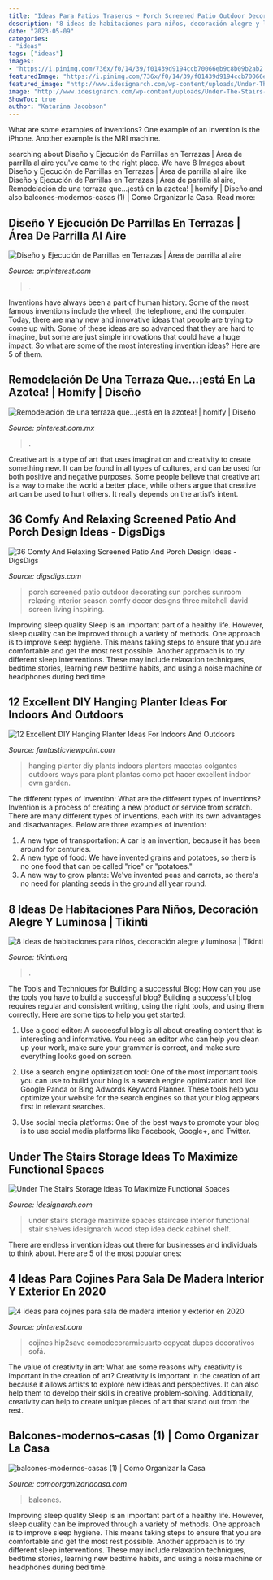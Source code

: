 ```yaml
---
title: "Ideas Para Patios Traseros ~ Porch Screened Patio Outdoor Decorating Sun Porches Sunroom Relaxing Interior Season Comfy Decor Designs Three Mitchell David Screen Living Inspiring"
description: "8 ideas de habitaciones para niños, decoración alegre y luminosa"
date: "2023-05-09"
categories:
- "ideas"
tags: ["ideas"]
images:
- "https://i.pinimg.com/736x/f0/14/39/f01439d9194ccb70066eb9c8b09b2ab2.jpg"
featuredImage: "https://i.pinimg.com/736x/f0/14/39/f01439d9194ccb70066eb9c8b09b2ab2.jpg"
featured_image: "http://www.idesignarch.com/wp-content/uploads/Under-The-Stairs-Storage-Ideas_9.jpg"
image: "http://www.idesignarch.com/wp-content/uploads/Under-The-Stairs-Storage-Ideas_9.jpg"
ShowToc: true
author: "Katarina Jacobson"
---
```



What are some examples of inventions?
One example of an invention is the iPhone. Another example is the MRI machine.

	

		
searching about Diseño y Ejecución de Parrillas en Terrazas | Área de parrilla al aire you've came to the right place. We have 8 Images about Diseño y Ejecución de Parrillas en Terrazas | Área de parrilla al aire like Diseño y Ejecución de Parrillas en Terrazas | Área de parrilla al aire, Remodelación de una terraza que...¡está en la azotea! | homify | Diseño and also balcones-modernos-casas (1) | Como Organizar la Casa. Read more:
		
    
## Diseño Y Ejecución De Parrillas En Terrazas | Área De Parrilla Al Aire

<img loading=lazy src="https://i.pinimg.com/736x/91/1e/04/911e04184e15fba551c9959a043b9fba.jpg" onerror="this.onerror=null;this.src='https://tse4.mm.bing.net/th?id=OIP.ZadiegbIqT6ffCrNsrArjAHaJ6&amp;pid=15.1';" alt="Diseño y Ejecución de Parrillas en Terrazas | Área de parrilla al aire">

_Source: ar.pinterest.com_

>. 

	

Inventions have always been a part of human history. Some of the most famous inventions include the wheel, the telephone, and the computer. Today, there are many new and innovative ideas that people are trying to come up with. Some of these ideas are so advanced that they are hard to imagine, but some are just simple innovations that could have a huge impact. So what are some of the most interesting invention ideas? Here are 5 of them.

    
## Remodelación De Una Terraza Que...¡está En La Azotea! | Homify | Diseño

<img loading=lazy src="https://i.pinimg.com/736x/be/e6/60/bee660c9e85e0ccd30099c0edc8e13ae.jpg" onerror="this.onerror=null;this.src='https://tse1.mm.bing.net/th?id=OIP.wlzw7Xgutc9c8vzxsKN87AHaFj&amp;pid=15.1';" alt="Remodelación de una terraza que...¡está en la azotea! | homify | Diseño">

_Source: pinterest.com.mx_

>. 

	

Creative art is a type of art that uses imagination and creativity to create something new. It can be found in all types of cultures, and can be used for both positive and negative purposes. Some people believe that creative art is a way to make the world a better place, while others argue that creative art can be used to hurt others. It really depends on the artist’s intent.

    
## 36 Comfy And Relaxing Screened Patio And Porch Design Ideas - DigsDigs

<img loading=lazy src="http://www.digsdigs.com/photos/comfy-and-relaxing-screened-patio-design-ideas-30-554x737.jpg" onerror="this.onerror=null;this.src='https://tse1.mm.bing.net/th?id=OIP.j6HBl8d2bTR50mg9fNBhnAHaJ2&amp;pid=15.1';" alt="36 Comfy And Relaxing Screened Patio And Porch Design Ideas - DigsDigs">

_Source: digsdigs.com_

>porch screened patio outdoor decorating sun porches sunroom relaxing interior season comfy decor designs three mitchell david screen living inspiring. 

	

Improving sleep quality
Sleep is an important part of a healthy life. However, sleep quality can be improved through a variety of methods. One approach is to improve sleep hygiene. This means taking steps to ensure that you are comfortable and get the most rest possible. Another approach is to try different sleep interventions. These may include relaxation techniques, bedtime stories, learning new bedtime habits, and using a noise machine or headphones during bed time.

    
## 12 Excellent DIY Hanging Planter Ideas For Indoors And Outdoors

<img loading=lazy src="http://www.fantasticviewpoint.com/wp-content/uploads/2016/01/hanging-planter_hero4.jpg" onerror="this.onerror=null;this.src='https://tse1.mm.bing.net/th?id=OIP.nrEuzRE-cNmd0HddP9PXyQHaLD&amp;pid=15.1';" alt="12 Excellent DIY Hanging Planter Ideas For Indoors And Outdoors">

_Source: fantasticviewpoint.com_

>hanging planter diy plants indoors planters macetas colgantes outdoors ways para plant plantas como pot hacer excellent indoor own garden. 

	

The different types of Invention: What are the different types of inventions?
Invention is a process of creating a new product or service from scratch. There are many different types of inventions, each with its own advantages and disadvantages. Below are three examples of invention:
1) A new type of transportation: A car is an invention, because it has been around for centuries. 
2) A new type of food: We have invented grains and potatoes, so there is no one food that can be called "rice" or "potatoes." 
3) A new way to grow plants: We've invented peas and carrots, so there's no need for planting seeds in the ground all year round.

    
## 8 Ideas De Habitaciones Para Niños, Decoración Alegre Y Luminosa | Tikinti

<img loading=lazy src="http://tikinti.org/wp-content/uploads/2014/08/habitaciones-de-niños-tikinti-1-684x1024.jpg" onerror="this.onerror=null;this.src='https://tse4.mm.bing.net/th?id=OIP.w75_kvrwJxNDEcxQIXYe_wHaLF&amp;pid=15.1';" alt="8 Ideas de habitaciones para niños, decoración alegre y luminosa | Tikinti">

_Source: tikinti.org_

>. 

	

The Tools and Techniques for Building a successful Blog: How can you use the tools you have to build a successful blog?
Building a successful blog requires regular and consistent writing, using the right tools, and using them correctly. Here are some tips to help you get started:
1. Use a good editor: A successful blog is all about creating content that is interesting and informative. You need an editor who can help you clean up your work, make sure your grammar is correct, and make sure everything looks good on screen.

2. Use a search engine optimization tool: One of the most important tools you can use to build your blog is a search engine optimization tool like Google Panda or Bing Adwords Keyword Planner. These tools help you optimize your website for the search engines so that your blog appears first in relevant searches.

3. Use social media platforms: One of the best ways to promote your blog is to use social media platforms like Facebook, Google+, and Twitter.

    
## Under The Stairs Storage Ideas To Maximize Functional Spaces

<img loading=lazy src="http://www.idesignarch.com/wp-content/uploads/Under-The-Stairs-Storage-Ideas_9.jpg" onerror="this.onerror=null;this.src='https://tse4.mm.bing.net/th?id=OIP.Nzy4pwoePCxEBY-K5Y1siAHaGn&amp;pid=15.1';" alt="Under The Stairs Storage Ideas To Maximize Functional Spaces">

_Source: idesignarch.com_

>under stairs storage maximize spaces staircase interior functional stair shelves idesignarch wood step idea deck cabinet shelf. 

	

There are endless invention ideas out there for businesses and individuals to think about. Here are 5 of the most popular ones:

    
## 4 Ideas Para Cojines Para Sala De Madera Interior Y Exterior En 2020

<img loading=lazy src="https://i.pinimg.com/736x/f0/14/39/f01439d9194ccb70066eb9c8b09b2ab2.jpg" onerror="this.onerror=null;this.src='https://tse2.mm.bing.net/th?id=OIP.Mp_LYIQTJhacvzlYEhf9YAHaD4&amp;pid=15.1';" alt="4 ideas para cojines para sala de madera interior y exterior en 2020">

_Source: pinterest.com_

>cojines hip2save comodecorarmicuarto copycat dupes decorativos sofá. 

	

The value of creativity in art: What are some reasons why creativity is important in the creation of art?
Creativity is important in the creation of art because it allows artists to explore new ideas and perspectives. It can also help them to develop their skills in creative problem-solving. Additionally, creativity can help to create unique pieces of art that stand out from the rest.

    
## Balcones-modernos-casas (1) | Como Organizar La Casa

<img loading=lazy src="https://comoorganizarlacasa.com/wp-content/uploads/2017/06/balcones-modernos-casas-1.jpg" onerror="this.onerror=null;this.src='https://tse4.mm.bing.net/th?id=OIP.yZt0Ygptlhkyl8F6g0Hc8QHaNK&amp;pid=15.1';" alt="balcones-modernos-casas (1) | Como Organizar la Casa">

_Source: comoorganizarlacasa.com_

>balcones. 

	

Improving sleep quality
Sleep is an important part of a healthy life. However, sleep quality can be improved through a variety of methods. One approach is to improve sleep hygiene. This means taking steps to ensure that you are comfortable and get the most rest possible. Another approach is to try different sleep interventions. These may include relaxation techniques, bedtime stories, learning new bedtime habits, and using a noise machine or headphones during bed time.

